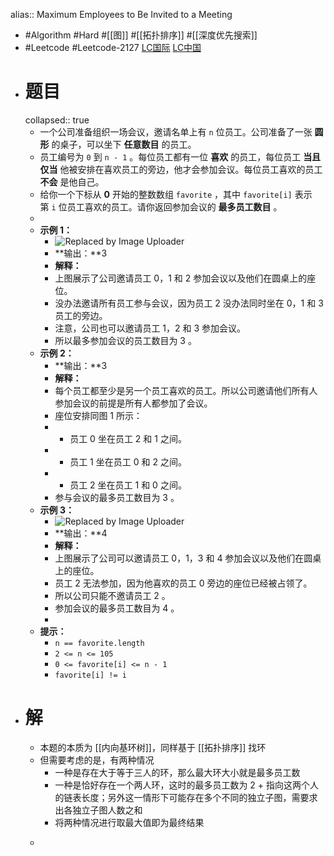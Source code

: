 alias:: Maximum Employees to Be Invited to a Meeting

- #Algorithm #Hard #[[图]] #[[拓扑排序]] #[[深度优先搜索]]
- #Leetcode #Leetcode-2127 [LC国际](https://leetcode.com/problems/maximum-employees-to-be-invited-to-a-meeting/) [LC中国](https://leetcode.cn/problems/maximum-employees-to-be-invited-to-a-meeting/)
- # 题目
  collapsed:: true
	- 一个公司准备组织一场会议，邀请名单上有 `n` 位员工。公司准备了一张 **圆形** 的桌子，可以坐下 **任意数目** 的员工。
	- 员工编号为 `0` 到 `n - 1` 。每位员工都有一位 **喜欢** 的员工，每位员工 **当且仅当** 他被安排在喜欢员工的旁边，他才会参加会议。每位员工喜欢的员工 **不会** 是他自己。
	- 给你一个下标从 **0** 开始的整数数组 `favorite` ，其中 `favorite[i]` 表示第 `i` 位员工喜欢的员工。请你返回参加会议的 **最多员工数目** 。
	-
	- **示例 1：**
		- ![Replaced by Image Uploader](https://vip2.loli.io/2022/08/09/RTOm2VLcjBZoWhb.png)
		- **输出：**3
		- **解释：**
		- 上图展示了公司邀请员工 0，1 和 2 参加会议以及他们在圆桌上的座位。
		- 没办法邀请所有员工参与会议，因为员工 2 没办法同时坐在 0，1 和 3 员工的旁边。
		- 注意，公司也可以邀请员工 1，2 和 3 参加会议。
		- 所以最多参加会议的员工数目为 3 。
	- **示例 2：**
		- **输出：**3
		- **解释：**
		- 每个员工都至少是另一个员工喜欢的员工。所以公司邀请他们所有人参加会议的前提是所有人都参加了会议。
		- 座位安排同图 1 所示：
		- - 员工 0 坐在员工 2 和 1 之间。
		- - 员工 1 坐在员工 0 和 2 之间。
		- - 员工 2 坐在员工 1 和 0 之间。
		- 参与会议的最多员工数目为 3 。
	- **示例 3：**
		- ![Replaced by Image Uploader](https://vip2.loli.io/2022/08/09/o69sYeGzKwgMk4E.png)
		- **输出：**4
		- **解释：**
		- 上图展示了公司可以邀请员工 0，1，3 和 4 参加会议以及他们在圆桌上的座位。
		- 员工 2 无法参加，因为他喜欢的员工 0 旁边的座位已经被占领了。
		- 所以公司只能不邀请员工 2 。
		- 参加会议的最多员工数目为 4 。
		-
	- **提示：**
		- `n == favorite.length`
		- `2 <= n <= 105`
		- `0 <= favorite[i] <= n - 1`
		- `favorite[i] != i`
- # 解
	- 本题的本质为 [[内向基环树]]，同样基于 [[拓扑排序]] 找环
	- 但需要考虑的是，有两种情况
		- 一种是存在大于等于三人的环，那么最大环大小就是最多员工数
		- 一种是恰好存在一个两人环，这时的最多员工数为 2 + 指向这两个人的链表长度；另外这一情形下可能存在多个不同的独立子图，需要求出各独立子图人数之和
		- 将两种情况进行取最大值即为最终结果
	- ```go
	  ```